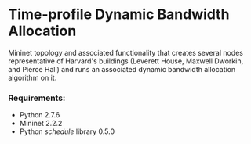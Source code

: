 # Time-profile Dynamic Bandwidth Allocation

Mininet topology and associated functionality that creates several nodes representative of Harvard's buildings (Leverett House, Maxwell Dworkin, and Pierce Hall) and runs an associated dynamic bandwidth allocation algorithm on it.

### Requirements:

* Python 2.7.6
* Mininet 2.2.2
* Python _schedule_ library 0.5.0